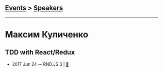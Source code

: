 ## [Events](../README.md) > [Speakers](../speakers.md)
---

# Максим Куличенко

## TDD with React&#x2F;Redux
- 2017 Jun 24 -- RND.JS 3  | [:notebook:](https://vk.com/doc5938234_447502185?hash=e125e818d6315db385&dl=aa671f06897095a41a)  
